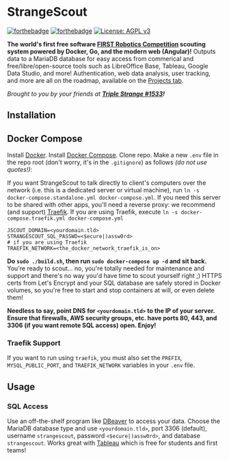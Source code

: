 # StrangeScout

[![forthebadge](https://forthebadge.com/images/badges/made-with-go.svg)](https://forthebadge.com) [![forthebadge](https://forthebadge.com/images/badges/uses-js.svg)](https://forthebadge.com)  [![License: AGPL v3](https://img.shields.io/badge/License-AGPL%20v3-blue.svg)](https://www.gnu.org/licenses/agpl-3.0)

**The world's first free software [FIRST Robotics Competition](https://firstinspires.org) scouting system powered by Docker, Go, and the modern web (Angular)!** Outputs data to a MariaDB database for easy access from commerical and free/libre/open-source tools such as LibreOffice Base, Tableau, Google Data Studio, and more! Authentication, web data analysis, user tracking, and more are all on the roadmap, available on the [Projects tab](https://github.com/triplestrange/StrangeScout/projects).

*Brought to you by your friends at **[Triple Strange #1533](http://ecgrobotics.org)!***

## Installation
## Docker Compose
Install [Docker](https://docs.docker.com/install/). Install [Docker Compose](https://docs.docker.com/compose/install/). Clone repo. Make a new `.env` file in the repo root (don't worry, it's in the `.gitignore`) as follows *(do not use quotes!)*:

If you want StrangeScout to talk directly to client's computers over the network (i.e. this is a dedicated server or virtual machine), run `ln -s docker-compose.standalone.yml docker-compose.yml`. If you need this server to be shared with other apps, you'll need a reverse proxy: we recommend (and support) [Traefik](https://github.com/containous/traefik). If you are using Traefik, execute `ln -s docker-compose.traefik.yml docker-compose.yml`

```
JSCOUT_DOMAIN=<yourdomain.tld>
STRANGESCOUT_SQL_PASSWD=<$ecure|)assw0rd>
# if you are using Traefik
TRAEFIK_NETWORK=<the_docker_network_traefik_is_on>
```

**Do `sudo ./build.sh`, then run `sudo docker-compose up -d` and sit back.** You're ready to scout... no, you're totally needed for maintenance and support and there's no way you'd have time to scout yourself right ;) HTTPS certs from Let's Encrypt and your SQL database are safely stored in Docker volumes, so you're free to start and stop containers at will, or even delete them!

**Needless to say, point DNS for `<yourdomain.tld>` to the IP of your server. Ensure that firewalls, AWS security groups, etc. have ports 80, 443, and 3306 (if you want remote SQL access) open. Enjoy!**

### Traefik Support
If you want to run using `traefik`, you must also set the `PREFIX`, `MYSQL_PUBLIC_PORT`, and `TRAEFIK_NETWORK` variables in your `.env` file.

## Usage
### SQL Access
Use an off-the-shelf program like [DBeaver](https://dbeaver.io) to access your data. Choose the MariaDB database type and use `<yourdomain.tld>`, port 3306 (default), username `strangescout`, password `<$ecure|)assw0rd>`, and database `strangescout`. Works great with [Tableau](https://tableau.com) which is free for students and first teams!

